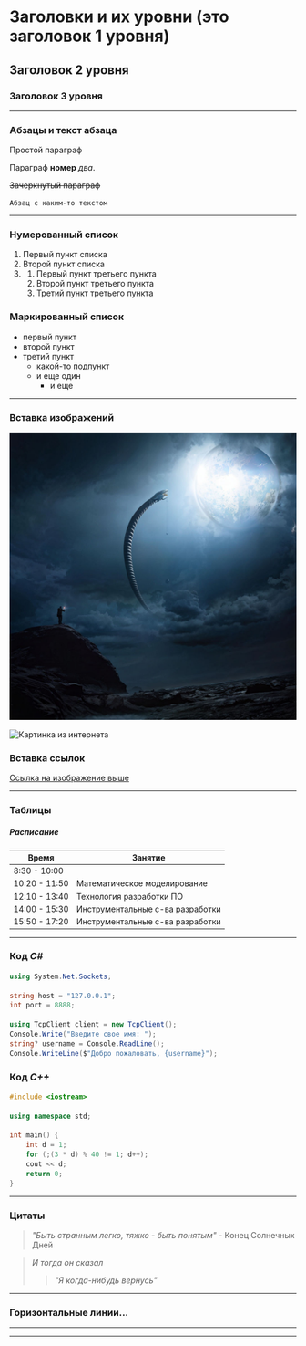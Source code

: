 # Заголовки и их уровни (это заголовок 1 уровня)
## Заголовок 2 уровня
### Заголовок 3 уровня

---

### Абзацы и текст абзаца

Простой параграф

Параграф **номер** *два*.

~~Зачеркнутый параграф~~

    Абзац с каким-то текстом

---

### Нумерованный список

1. Первый пункт списка
2. Второй пункт списка
3. 1. Первый пункт третьего пункта
   2. Второй пункт третьего пункта
   3. Третий пункт третьего пункта

### Маркированный список

- первый пункт
- второй пункт
- третий пункт
  - какой-то подпункт
  - и еще один
    - и еще

---

### Вставка изображений

![Красивая картинка, сгенерированная Playground AI (относительный путь из папки)](Images/worldeater3.jpeg)

![Картинка из интернета](https://avatars.mds.yandex.net/i?id=9c777b1eb99c9bebcb7ff132f061039b_l-4120962-images-thumbs&n=13)

### Вставка ссылок

[Ссылка на изображение выше](https://avatars.mds.yandex.net/i?id=9c777b1eb99c9bebcb7ff132f061039b_l-4120962-images-thumbs&n=13)

---

### Таблицы

##### Расписание

| Время | Занятие |
| --- | --- |
| 8:30 - 10:00 | |
| 10:20 - 11:50 | Математическое моделирование |
| 12:10 - 13:40 | Технология разработки ПО |
| 14:00 - 15:30 | Инструментальные с-ва разработки |
| 15:50 - 17:20 | Инструментальные с-ва разработки |

---

### Код *C#*

```cs
using System.Net.Sockets;

string host = "127.0.0.1";
int port = 8888;

using TcpClient client = new TcpClient();
Console.Write("Введите свое имя: ");
string? username = Console.ReadLine();
Console.WriteLine($"Добро пожаловать, {username}");
```

### Код *C++*

```cpp
#include <iostream>

using namespace std;

int main() {
	int d = 1;
	for (;(3 * d) % 40 != 1; d++);
	cout << d;
	return 0;
}
```

---

### Цитаты

> *"Быть странным легко, тяжко - быть понятым"* - Конец Солнечных Дней

> *И тогда он сказал*
> 
>> *"Я когда-нибудь вернусь"*

---

### Горизонтальные линии...

---
---